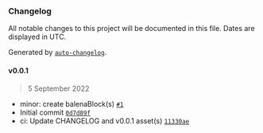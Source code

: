 ### Changelog

All notable changes to this project will be documented in this file. Dates are displayed in UTC.

Generated by [`auto-changelog`](https://github.com/CookPete/auto-changelog).

#### v0.0.1

> 5 September 2022

- minor: create balenaBlock(s) [`#1`](https://github.com/belodetek/unzoner-dns/pull/1)
- Initial commit [`0d7d89f`](https://github.com/belodetek/unzoner-dns/commit/0d7d89ff3cdc24674ae325840bacd0b52792d539)
- ci: Update CHANGELOG and v0.0.1 asset(s) [`11330ae`](https://github.com/belodetek/unzoner-dns/commit/11330aebb37d3d4bd8fb503d73b5c4741403cccc)
